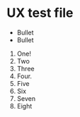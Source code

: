 # UX test file

* Bullet
* Bullet

1. One!
2. Two
3. Three
4. Four.
5. Five
6. Six
7. Seven
8. Eight
